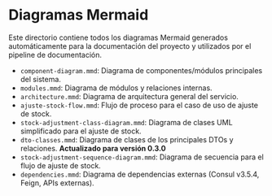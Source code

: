 # Diagramas Mermaid

Este directorio contiene todos los diagramas Mermaid generados automáticamente para la documentación del proyecto y utilizados por el pipeline de documentación.

- `component-diagram.mmd`: Diagrama de componentes/módulos principales del sistema.
- `modules.mmd`: Diagrama de módulos y relaciones internas.
- `architecture.mmd`: Diagrama de arquitectura general del servicio.
- `ajuste-stock-flow.mmd`: Flujo de proceso para el caso de uso de ajuste de stock.
- `stock-adjustment-class-diagram.mmd`: Diagrama de clases UML simplificado para el ajuste de stock.
- `dto-classes.mmd`: Diagrama de clases de los principales DTOs y relaciones. **Actualizado para versión 0.3.0**
- `stock-adjustment-sequence-diagram.mmd`: Diagrama de secuencia para el flujo de ajuste de stock.
- `dependencies.mmd`: Diagrama de dependencias externas (Consul v3.5.4, Feign, APIs externas).

